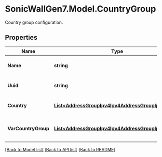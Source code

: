 # SonicWallGen7.Model.CountryGroup
Country group configuration.

## Properties

Name | Type | Description | Notes
------------ | ------------- | ------------- | -------------
**Name** | **string** | Service group name. | 
**Uuid** | **string** | Country group UUID. | [optional] [readonly] 
**Country** | [**List&lt;AddressGroupIpv4Ipv4AddressGroupIpv4Inner&gt;**](AddressGroupIpv4Ipv4AddressGroupIpv4Inner.md) | Assign country to group. | [optional] 
**VarCountryGroup** | [**List&lt;AddressGroupIpv4Ipv4AddressGroupIpv4Inner&gt;**](AddressGroupIpv4Ipv4AddressGroupIpv4Inner.md) | Assign country group to group. | [optional] 

[[Back to Model list]](../README.md#documentation-for-models) [[Back to API list]](../README.md#documentation-for-api-endpoints) [[Back to README]](../README.md)

